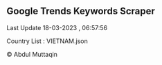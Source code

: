 

## Google Trends Keywords Scraper 
 
Last Update 18-03-2023 , 06:57:56

Country List :
VIETNAM.json



© Abdul Muttaqin 
